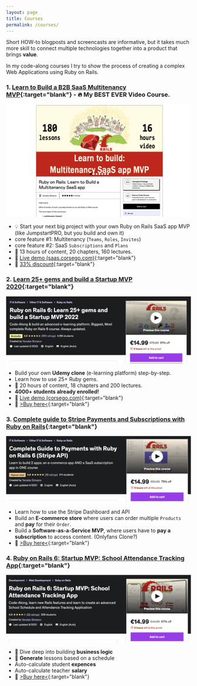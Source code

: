 ```yaml
---
layout: page
title: Courses
permalink: /courses/
---
```


Short HOW-to blogposts and screencasts are informative, but it takes much more skill to connect multiple technologies together into a product that brings **value**.

In my code-along courses I try to show the process of creating a complex Web Applications using Ruby on Rails.

### 1. [Learn to Build a B2B SaaS Multitenancy MVP](https://gumroad.com/l/ror6saas){:target="blank"} - 🔥 My BEST EVER Video Course.

![courses-saas](/assets/static-pages/courses-saas.png)

- 💡 Start your next big project with your own Ruby on Rails SaaS app MVP (like JumpstartPRO, but you build and own it)
- core feature #1: Multitenancy (`Teams`, `Roles`, `Invites`)
- core feature #2: SaaS `Subscriptions` and `Plans`
- 📕 13 hours of content, 20 chapters, 160 lectures.
- 👀 [Live demo (saas.corsego.com)](https://saas.corsego.com){:target="blank"}
- 🤑 [33% discount](https://gumroad.com/l/ror6saas/presale33){:target="blank"}

### 2. [Learn 25+ gems and build a Startup MVP 2020](https://www.udemy.com/course/2519558/?referralCode=4721E9D437DEE1734159){:target="blank"}

![courses-25gems](/assets/static-pages/courses-25gems.png)

- Build your own **Udemy clone** (e-learning platform) step-by-step.
- Learn how to use 25+ Ruby gems.
- 📕 20 hours of content, 18 chapters and 200 lectures.
- **4000+ students already enrolled!**
- 👀 [Live demo (corsego.com)](https://corsego.com){:target="blank"}
- 🤑 [>Buy here<](https://www.udemy.com/course/2519558/?referralCode=4721E9D437DEE1734159){:target="blank"}

### 3. [Complete guide to Stripe Payments and Subscriptions with Ruby on Rails](https://www.udemy.com/course/complete-guide-to-payments-with-ruby-on-rails-stripe-api/?referralCode=41A5A2FC554CFE261894){:target="blank"}

![courses-stripe](/assets/static-pages/courses-stripe.png)

- Learn how to use the Stripe Dashboard and API
- Build an **E-commerce store** where users can order multiple `Products` and **pay** for their `Order`.
- Build a **Software-as-a-Service MVP**, where users have to **pay a subscription** to access content. (Onlyfans Clone?)
- 🤑 [>Buy here<](https://www.udemy.com/course/complete-guide-to-payments-with-ruby-on-rails-stripe-api/?referralCode=41A5A2FC554CFE261894){:target="blank"}

### 4. [Ruby on Rails 6: Startup MVP: School Attendance Tracking App](https://www.udemy.com/course/ruby-on-rails-authentication-authorization-mvp/?referralCode=109A287566701D9AF3CC){:target="blank"}

![courses-attendance](/assets/static-pages/courses-attendance.png)

- 🧠 Dive deep into building **business logic**
- 📆 **Generate** lessons based on a schedule
- Auto-calculate student **expences**
- Auto-calculate teacher **salary**
- 🤑 [>Buy here<](https://www.udemy.com/course/ruby-on-rails-authentication-authorization-mvp/?referralCode=109A287566701D9AF3CC){:target="blank"}